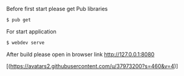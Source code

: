 Before first start please get Pub libraries
```sh
$ pub get
```
For start application
```sh
$ webdev serve
```
After build please open in browser link http://127.0.0.1:8080

[(https://avatars2.githubusercontent.com/u/37973200?s=460&v=4)]
